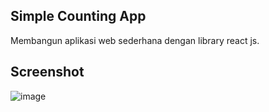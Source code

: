 ## Simple Counting App

Membangun aplikasi web sederhana dengan library react js.

## Screenshot

![image](https://github.com/user-attachments/assets/e15f8506-4d2e-40ed-b448-c7f62e67c97b)

